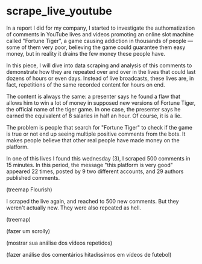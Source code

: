 # scrape_live_youtube

In a report I did for my company, I started to investigate the authomatization of comments in YouTube lives and videos promoting an online slot machine called "Fortune Tiger", a game causing addiction in thousands of people — some of them very poor, believing the game could guarantee them easy money, but in reality it drains the few money these people have.   

In this piece, I will dive into data scraping and analysis of this comments to demonstrate how they are repeated over and over in the lives that could last dozens of hours or even days. Instead of live broadcasts, these lives are, in fact, repetitions of the same recorded content for hours on end.

The content is always the same: a presenter says he found a flaw that allows him to win a lot of money in supposed new versions of Fortune Tiger, the official name of the tiger game. In one case, the presenter says he earned the equivalent of 8 salaries in half an hour. Of course, it is a lie. 

The problem is people that search for "Fortune Tiger" to check if the game is true or not end up seeing multiple positive comments from the bots. It makes people believe that other real people have made money on the platform. 

In one of this lives I found this wednesday  (3), I scraped 500 comments in  15 minutes. In this period, the message "this platform is very good" appeared 22 times, posted by 9 two different accounts, and 29 authors published comments. 

(treemap Flourish) 

I scraped the live again, and reached to 500 new comments. But they weren't actually new. They were also repeated as hell. 

(treemap)

(fazer um scrolly)


(mostrar sua análise dos vídeos repetidos)

(fazer análise dos comentários hitadíssimos em vídeos de futebol)
